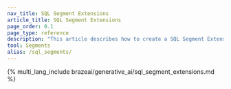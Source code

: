 ```yaml
---
nav_title: SQL Segment Extensions
article_title: SQL Segment Extensions
page_order: 0.1
page_type: reference
description: "This article describes how to create a SQL Segment Extension using Snowflake queries."
tool: Segments
alias: /sql_segments/
---
```


{% multi_lang_include brazeai/generative_ai/sql_segment_extensions.md %}
